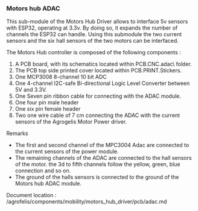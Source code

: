 ### Motors hub ADAC

This sub-module of the Motors Hub Driver allows to interface 5v sensors with ESP32, operating at 3.3v.
By doing so, it expands the number of channels the ESP32 can handle. Using this submodule the two current sensors and the six hall sensors of the two motors can be interfaced.

The Motors Hub controller is composed of the following components :

1. A PCB board, with its schematics located within PCB.CNC.adac\ folder.
2. The PCB top side printed cover located within PCB.PRINT.Stickers.
3. One MCP3008 8-channel 10 bit ADC
4. One 4-channel I2C-safe Bi-directional Logic Level Converter between 5V and 3.3V.
5. One Seven pin ribbon cable for connecting with the ADAC module.
6. One four pin male header
7. One six pin female header
8. Two one wire cable of 7 cm connecting the ADAC with the current sensors of the Agrogelis Motor Power driver.

Remarks 

- The first and second channel of the MPC3004 Adac are connected to the current sensors of the power module.
- The remaining channels of the ADAC are connected to the hall sensors of the motor. the 3d to fifth channels follow the yellow, green, blue connection and so on.
- The ground of the halls sensors is connected to the ground of the Motors hub ADAC module.



Document location : /agrofelis/components/mobility/motors_hub_driver/pcb/adac.md